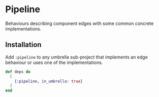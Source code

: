 # Pipeline

Behaviours describing component edges with some common concrete implementations.

## Installation

Add `:pipeline` to any umbrella sub-project that implements an edge behaviour or uses one 
of the implementations.

```elixir
def deps do
  [
    {:pipeline, in_umbrella: true}
  ]
end
```
